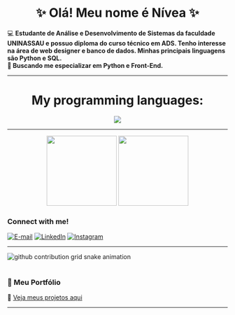 <h1 align="center">✨ Olá! Meu nome é Nívea ✨</h1>


  💻 <strong> Estudante de Análise e Desenvolvimento de Sistemas da faculdade UNINASSAU e possuo diploma do curso técnico em ADS. Tenho interesse na área de web designer e banco de dados. Minhas principais linguagens são Python e SQL.</strong><br>
  💚<strong> Buscando me especializar em Python e Front-End.</strong>
</p>

---

<h1 align="center"> My programming languages: </h1>
  
<div align="center">
  <img src="https://skillicons.dev/icons?i=html,css,python,mysql" />
</div>

---
<div align="center">
  <img height="160em" src="https://github-readme-stats.vercel.app/api?username=Nivea&show_icons=true&hide=contribs,prs&cache_seconds=86400&theme=midnight-purple"/>
 <img
  height="160em"
  src="https://github-readme-stats.vercel.app/api/top-langs/?username=nivea&layout=compact&theme=rose_pine&title_color=ff69b4&text_color=fce4ec&bg_color=20232a"/>
</div>

<h3 align="left">Connect with me!</h3>

[![E-mail](https://img.shields.io/badge/-Email-000?style=for-the-badge&logo=microsoft-outlook&logoColor=FF00F6&color:FFF)](niveamariademelosantos80@gmail.com)
[![LinkedIn](https://img.shields.io/badge/-LinkedIn-000?style=for-the-badge&logo=linkedin&logoColor=FF00F6&color:FFF)](https://www.linkedin.com/in/NíveaMaria/)
[![Instagram](https://img.shields.io/badge/-Instagram-000?style=for-the-badge&logo=instagram&logoColor=FF00F6&color:FFF)](https://www.instagram.com/niveaa09/)

---


<picture align="center">
  <source media="(prefers-color-scheme: dark)" srcset="https://raw.githubusercontent.com/niveamaria/niveamaria/output/github-contribution-grid-snake-dark.svg">
  <source media="(prefers-color-scheme: light)" srcset="https://raw.githubusercontent.com/niveamaria/niveamaria/output/github-contribution-grid-snake-dark.svg">
  <img align="center" alt="github contribution grid snake animation" src="https://raw.githubusercontent.com/niveamaria/niveamaria/output/github-contribution-grid-snake.svg">
</picture>
<br></br>


### 🌸 Meu Portfólio
🔗 [Veja meus projetos aqui](https://github.com/niveamaria?tab=repositories)

---


